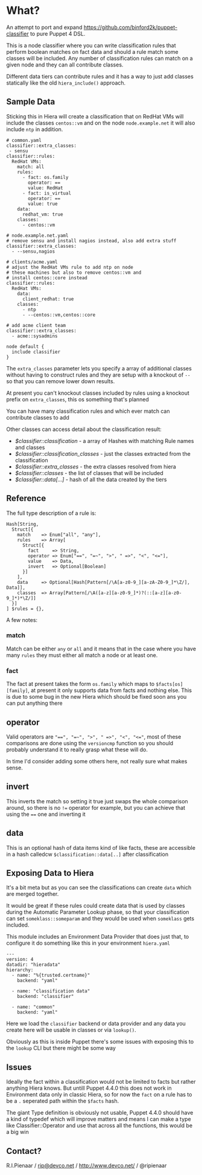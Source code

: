 What?
=====

An attempt to port and expand https://github.com/binford2k/puppet-classifier to pure Puppet 4 DSL.

This is a node classifier where you can write classification rules that perform boolean matches on
fact data and should a rule match some classes will be included.  Any number of classification
rules can match on a given node and they can all contribute classes.

Different data tiers can contribute rules and it has a way to just add classes statically like
the old `hiera_include()` approach.

Sample Data
-----------

Sticking this in Hiera will create a classification that on RedHat VMs will include the classes `centos::vm` and on the node `node.example.net` it will also include `ntp` in addition.

```
# common.yaml
classifier::extra_classes:
 - sensu
classifier::rules:
  RedHat VMs:
    match: all
    rules:
      - fact: os.family
        operator: ==
        value: RedHat
      - fact: is_virtual
        operator: ==
        value: true
    data:
      redhat_vm: true
    classes:
      - centos::vm
```

```
# node.example.net.yaml
# remove sensu and install nagios instead, also add extra stuff
classifier::extra_classes:
  - --sensu,nagios
```

```
# clients/acme.yaml
# adjust the RedHat VMs rule to add ntp on node
# these machines but also to remove centos::vm and
# install centos::core instead
classifier::rules:
  RedHat VMs:
    data:
      client_redhat: true
    classes:
      - ntp
      - --centos::vm,centos::core

# add acme client team
classifier::extra_classes:
  - acme::sysadmins
```

```
node default {
  include classifier
}
```

The `extra_classes` parameter lets you specify a array of additional classes without having to construct
rules and they are setup with a knockout of `--` so that you can remove lower down results.

At present you can't knockout classes included by rules using a knockout prefix on `extra_classes`, this
os something that's planned

You can have many classification rules and which ever match can contribute classes to add

Other classes can access detail about the classification result:

  * *$classifier::classification* - a array of Hashes with matching Rule names and classes
  * *$classifier::classification_classes* - just the classes extracted from the classification
  * *$classifier::extra_classes* - the extra classes resolved from hiera
  * *$classifier::classes* - the list of classes that will be included
  * *$classifier::data[...]* - hash of all the data created by the tiers

Reference
---------

The full type description of a rule is:

```
Hash[String,
  Struct[{
    match    => Enum["all", "any"],
    rules    => Array[
      Struct[{
        fact     => String,
        operator => Enum["==", "=~", ">", " =>", "<", "<="],
        value    => Data,
        invert   => Optional[Boolean]
      }]
    ],
    data     => Optional[Hash[Pattern[/\A[a-z0-9_][a-zA-Z0-9_]*\Z/], Data]],
    classes  => Array[Pattern[/\A([a-z][a-z0-9_]*)?(::[a-z][a-z0-9_]*)*\Z/]]
  }]
] $rules = {},
```

A few notes:

### match
Match can be either `any` or `all` and it means that in the case where you have many `rules`
they must either all match a node or at least one.

### fact
The fact at present takes the form `os.family` which maps to `$facts[os][family]`, at present it
only supports data from facts and nothing else.  This is due to some bug in the new Hiera which
should be fixed soon ans you can put anything there

## operator
Valid operators are `"==", "=~", ">", " =>", "<", "<="`, most of these comparisons are done using
the `versioncmp` function so you should probably understand it to really grasp what these will do.

In time I'd consider adding some others here, not really sure what makes sense.

## invert
This inverts the match so setting it true just swaps the whole comparison around, so there is no
`!=` operator for example, but you can achieve that using the `==` one and inverting it

## data
This is an optional hash of data items kind of like facts, these are accessible in a hash calledcw
`$classification::data[..]` after classification

Exposing Data to Hiera
----------------------

It's a bit meta but as you can see the classifications can create `data` which are merged together.

It would be great if these rules could create data that is used by classes during the Automatic
Parameter Lookup phase, so that your classification can set `someklass::someparam` and they would
be used when `someklass` gets included.

This module includes an Environment Data Provider that does just that, to configure it do something
like this in your environment `hiera.yaml`

```
---
version: 4
datadir: "hieradata"
hierarchy:
  - name: "%{trusted.certname}"
    backend: "yaml"

  - name: "classification data"
    backend: "classifier"

  - name: "common"
    backend: "yaml"
```

Here we load the `classifier` backend or data provider and any data you create here will be usable
in classes or via `lookup()`.

Obviously as this is inside Puppet there's some issues with exposing this to the `lookup` CLI but
there might be some way

Issues
------

Ideally the fact within a classification would not be limited to facts but rather anything
Hiera knows.  But untill Puppet 4.4.0  this does not work in Environment data only in classic
Hiera, so for now the `fact` on a rule has to be a `.` seperated path within the `$facts`
hash.

The giant Type definition is obviously not usable, Puppet 4.4.0 should have a kind of typedef
which will improve matters and means I can make a type like Classifier::Operator and use that
across all the functions, this would be a big win

Contact?
--------

R.I.Pienaar / rip@devco.net / http://www.devco.net/ / @ripienaar
